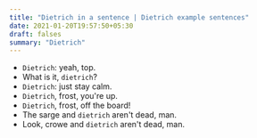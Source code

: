 ```yaml
---
title: "Dietrich in a sentence | Dietrich example sentences"
date: 2021-01-20T19:57:50+05:30
draft: falses
summary: "Dietrich"
---
```

- `Dietrich`: yeah, top.
- What is it, `dietrich`?
- `Dietrich`: just stay calm.
- `Dietrich`, frost, you're up.
- `Dietrich`, frost, off the board!
- The sarge and `dietrich` aren't dead, man.
- Look, crowe and `dietrich` aren't dead, man.
                 
